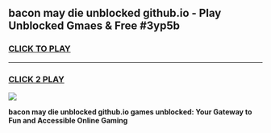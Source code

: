 
## bacon may die unblocked github.io - Play Unblocked Gmaes & Free #3yp5b
<h3>
<a href="https://news.freeplayer.one?title=bacon_may_die_unblocked_github.io&ref=27F">CLICK TO PLAY</a></h3>
<hr>

<h3>
<a href="https://news.freeplayer.one?title=bacon_may_die_unblocked_github.io&ref=27F">CLICK 2 PLAY</a>
  
</h3>

<a href="https://news.freeplayer.one?title=bacon_may_die_unblocked_github.io&ref=27F/"><img src="https://clearcache.store/games.png"></a>


**bacon may die unblocked github.io games unblocked: Your Gateway to Fun and Accessible Online Gaming**
